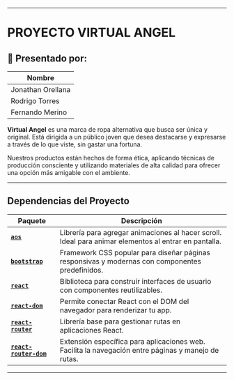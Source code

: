 
---

#  PROYECTO VIRTUAL ANGEL

## 👤 Presentado por:

| Nombre   |
|----------|
| Jonathan Orellana     |
| Rodrigo Torres    |
| Fernando Merino    |


**Virtual Angel** es una marca de ropa alternativa que busca ser única y original. Está dirigida a un público joven que desea destacarse y expresarse a través de lo que viste, sin gastar una fortuna.

Nuestros productos están hechos de forma ética, aplicando técnicas de producción consciente y utilizando materiales de alta calidad para ofrecer una opción más amigable con el ambiente.

---

## Dependencias del Proyecto

| Paquete               | Descripción                                                                 |
|-----------------------|-----------------------------------------------------------------------------|
| **[`aos`](https://michalsnik.github.io/aos/)**                 | Librería para agregar animaciones al hacer scroll. Ideal para animar elementos al entrar en pantalla. |
| **[`bootstrap`](https://getbootstrap.com/)**           | Framework CSS popular para diseñar páginas responsivas y modernas con componentes predefinidos. |
| **[`react`](https://reactjs.org/)**                  | Biblioteca para construir interfaces de usuario con componentes reutilizables. |
| **[`react-dom`](https://reactjs.org/docs/react-dom.html)**            | Permite conectar React con el DOM del navegador para renderizar tu app. |
| **[`react-router`](https://reactrouter.com/)**           | Librería base para gestionar rutas en aplicaciones React. |
| **[`react-router-dom`](https://reactrouter.com/en/main/router-components/browser-router)** | Extensión específica para aplicaciones web. Facilita la navegación entre páginas y manejo de rutas. |

---
